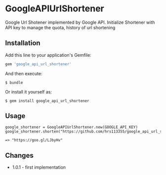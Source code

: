 # GoogleAPIUrlShortener

Google Url Shotener implemented by Google API. Initialize Shortener with API key to manage the quota, history of url shortening

## Installation

Add this line to your application's Gemfile:

```ruby
gem 'google_api_url_shortener'
```

And then execute:

    $ bundle

Or install it yourself as:

    $ gem install google_api_url_shortener

## Usage

```
google_shortener = GoogleAPIUrlShortener.new(GOOGLE_API_KEY)
google_shortener.shorten("https://github.com/hrs113355/google_api_url_shortener")

=> "https://goo.gl/LJbyHv"
```

## Changes

* 1.0.1 - first implementation
